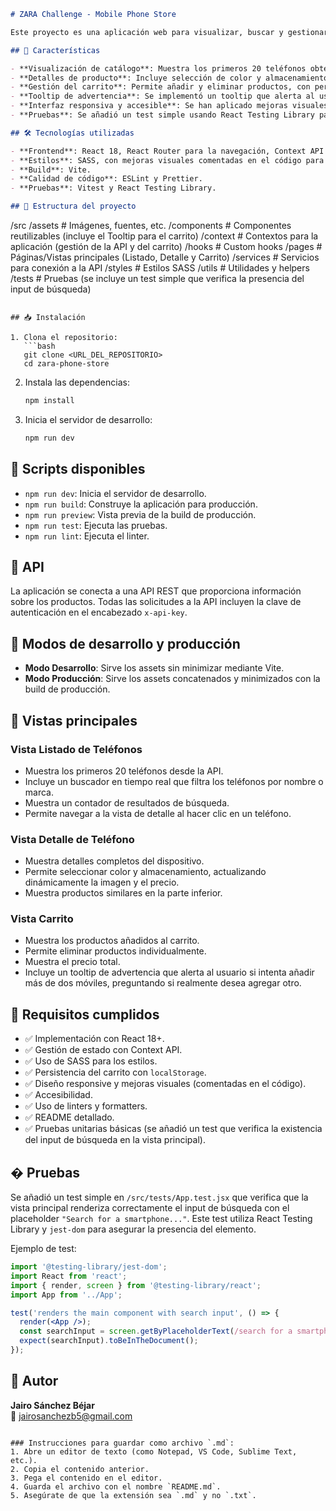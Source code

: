```markdown
# ZARA Challenge - Mobile Phone Store

Este proyecto es una aplicación web para visualizar, buscar y gestionar un catálogo de teléfonos móviles. Permite a los usuarios consultar detalles específicos de cada dispositivo y gestionar un carrito de compras.

## 🚀 Características

- **Visualización de catálogo**: Muestra los primeros 20 teléfonos obtenidos desde la API, con filtrado en tiempo real por nombre o marca.
- **Detalles de producto**: Incluye selección de color y almacenamiento. La imagen del móvil se actualiza dinámicamente según el color seleccionado y el precio se ajusta según el almacenamiento.
- **Gestión del carrito**: Permite añadir y eliminar productos, con persistencia en `localStorage`.
- **Tooltip de advertencia**: Se implementó un tooltip que alerta al usuario cuando intenta añadir más de dos móviles al carrito, preguntando si desea agregar otro.
- **Interfaz responsiva y accesible**: Se han aplicado mejoras visuales (comentadas en el código) para adaptar el diseño a diferentes dispositivos y mejorar la experiencia de usuario.
- **Pruebas**: Se añadió un test simple usando React Testing Library para verificar que la vista principal renderiza correctamente el input de búsqueda.

## 🛠️ Tecnologías utilizadas

- **Frontend**: React 18, React Router para la navegación, Context API para la gestión del estado.
- **Estilos**: SASS, con mejoras visuales comentadas en el código para ajustes respecto a los mockups.
- **Build**: Vite.
- **Calidad de código**: ESLint y Prettier.
- **Pruebas**: Vitest y React Testing Library.

## 📁 Estructura del proyecto

```
/src
  /assets          # Imágenes, fuentes, etc.
  /components      # Componentes reutilizables (incluye el Tooltip para el carrito)
  /context         # Contextos para la aplicación (gestión de la API y del carrito)
  /hooks           # Custom hooks
  /pages           # Páginas/Vistas principales (Listado, Detalle y Carrito)
  /services        # Servicios para conexión a la API
  /styles          # Estilos SASS
  /utils           # Utilidades y helpers
  /tests           # Pruebas (se incluye un test simple que verifica la presencia del input de búsqueda)
```

## 📥 Instalación

1. Clona el repositorio:
   ```bash
   git clone <URL_DEL_REPOSITORIO>
   cd zara-phone-store
   ```

2. Instala las dependencias:
   ```bash
   npm install
   ```

3. Inicia el servidor de desarrollo:
   ```bash
   npm run dev
   ```

## 📜 Scripts disponibles

- `npm run dev`: Inicia el servidor de desarrollo.
- `npm run build`: Construye la aplicación para producción.
- `npm run preview`: Vista previa de la build de producción.
- `npm run test`: Ejecuta las pruebas.
- `npm run lint`: Ejecuta el linter.

## 🔌 API

La aplicación se conecta a una API REST que proporciona información sobre los productos. Todas las solicitudes a la API incluyen la clave de autenticación en el encabezado `x-api-key`.

## 🔄 Modos de desarrollo y producción

- **Modo Desarrollo**: Sirve los assets sin minimizar mediante Vite.
- **Modo Producción**: Sirve los assets concatenados y minimizados con la build de producción.

## 📱 Vistas principales

### Vista Listado de Teléfonos

- Muestra los primeros 20 teléfonos desde la API.
- Incluye un buscador en tiempo real que filtra los teléfonos por nombre o marca.
- Muestra un contador de resultados de búsqueda.
- Permite navegar a la vista de detalle al hacer clic en un teléfono.

### Vista Detalle de Teléfono

- Muestra detalles completos del dispositivo.
- Permite seleccionar color y almacenamiento, actualizando dinámicamente la imagen y el precio.
- Muestra productos similares en la parte inferior.

### Vista Carrito

- Muestra los productos añadidos al carrito.
- Permite eliminar productos individualmente.
- Muestra el precio total.
- Incluye un tooltip de advertencia que alerta al usuario si intenta añadir más de dos móviles, preguntando si realmente desea agregar otro.

## 📝 Requisitos cumplidos

- ✅ Implementación con React 18+.
- ✅ Gestión de estado con Context API.
- ✅ Uso de SASS para los estilos.
- ✅ Persistencia del carrito con `localStorage`.
- ✅ Diseño responsive y mejoras visuales (comentadas en el código).
- ✅ Accesibilidad.
- ✅ Uso de linters y formatters.
- ✅ README detallado.
- ✅ Pruebas unitarias básicas (se añadió un test que verifica la existencia del input de búsqueda en la vista principal).

## � Pruebas

Se añadió un test simple en `/src/tests/App.test.jsx` que verifica que la vista principal renderiza correctamente el input de búsqueda con el placeholder `"Search for a smartphone..."`. Este test utiliza React Testing Library y `jest-dom` para asegurar la presencia del elemento.

Ejemplo de test:

```jsx
import '@testing-library/jest-dom';
import React from 'react';
import { render, screen } from '@testing-library/react';
import App from '../App';

test('renders the main component with search input', () => {
  render(<App />);
  const searchInput = screen.getByPlaceholderText(/search for a smartphone/i);
  expect(searchInput).toBeInTheDocument();
});
```

## 👥 Autor

**Jairo Sánchez Béjar**  
📧 jairosanchezb5@gmail.com
```

### Instrucciones para guardar como archivo `.md`:
1. Abre un editor de texto (como Notepad, VS Code, Sublime Text, etc.).
2. Copia el contenido anterior.
3. Pega el contenido en el editor.
4. Guarda el archivo con el nombre `README.md`.
5. Asegúrate de que la extensión sea `.md` y no `.txt`.
